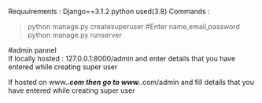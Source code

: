 Requuirements :
Django==3.1.2
python used(3.8)
Commands : 
 > python manage.py createsuperuser
	#Enter name,email,password
 > python manage.py runserver


#admin pannel  
If locally hosted : 127.0.0.1:8000/admin and enter details that you have entered while creating super user
 

If hosted on www.***.com then go to www.***.com/admin and fill details that you have entered while creating super user
